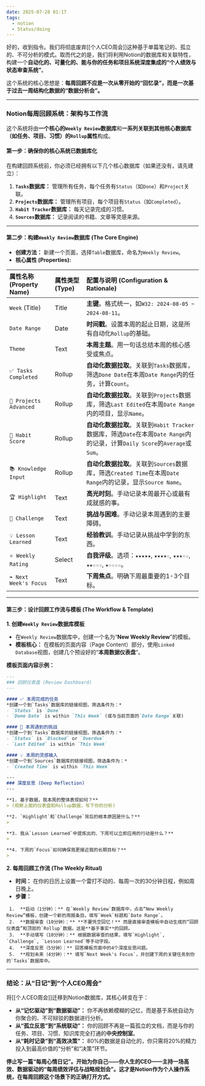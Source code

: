 ```yaml
---
date: 2025-07-28 01:17
tags:
  - notion
  - Status/doing
---
```


好的，收到指令。我们将彻底废弃[[个人CEO周会]]这种基于单篇笔记的、孤立的、不可分析的模式。取而代之的是，我们将利用Notion的数据库和关联特性，构建一个**自动化的、可量化的、能与你的任务和项目系统深度集成的“个人绩效与状态审查系统”**。

这个系统的核心思想是：**每周回顾不应是一次从零开始的“回忆录”，而是一次基于过去一周结构化数据的“数据分析会”。**

---

### **Notion每周回顾系统：架构与工作流**

这个系统将由**一个核心的`Weekly Review`数据库**和**一系列关联到其他核心数据库（如任务、项目、习惯）的`Rollup`属性**构成。

#### **第一步：确保你的核心系统已数据库化**

在构建回顾系统前，你必须已经拥有以下几个核心数据库（如果还没有，请先建立）：

1. **`Tasks`数据库：** 管理所有任务，每个任务有`Status`（如`Done`）和`Project`关联。
2. **`Projects`数据库：** 管理所有项目，每个项目有`Status`（如`Completed`）。
3. **`Habit Tracker`数据库：** 每天记录完成的习惯。
4. **`Sources`数据库：** 记录阅读的书籍、文章等灵感来源。

---

#### **第二步：构建`Weekly Review`数据库 (The Core Engine)**

- **创建方法：** 新建一个页面，选择`Table`数据库，命名为`Weekly Review`。
- **核心属性 (Properties):**

| 属性名称 (Property Name)   | 属性类型 (Type) | 配置与说明 (Configuration & Rationale)                                                              |
| :--------------------- | :---------- | :--------------------------------------------------------------------------------------------- |
| `Week` (Title)         | Title       | **主键**。格式统一，如`W32: 2024-08-05 ~ 2024-08-11`。                                                   |
| `Date Range`           | Date        | **时间戳**。设置本周的起止日期，这是所有自动化`Rollup`的基础。                                                          |
| `Theme`                | Text        | **本周主题**。用一句话总结本周的核心感受或焦点。                                                                     |
| `✅ Tasks Completed`    | Rollup      | **自动化数据拉取**。关联到`Tasks`数据库，筛选`Done Date`在本周`Date Range`内的任务，计算`Count`。                          |
| `🚀 Projects Advanced` | Rollup      | **自动化数据拉取**。关联到`Projects`数据库，筛选`Last Edited`在本周`Date Range`内的项目，显示`Name`。                      |
| `💪 Habit Score`       | Rollup      | **自动化数据拉取**。关联到`Habit Tracker`数据库，筛选`Date`在本周`Date Range`内的记录，计算`Daily Score`的`Average`或`Sum`。 |
| `📚 Knowledge Input`   | Rollup      | **自动化数据拉取**。关联到`Sources`数据库，筛选`Created Time`在本周`Date Range`内的记录，显示`Source Name`。               |
| `🏆 Highlight`         | Text        | **高光时刻**。手动记录本周最开心或最有成就感的事。                                                                    |
| `🧗 Challenge`         | Text        | **挑战与困难**。手动记录本周遇到的主要障碍。                                                                       |
| `💡 Lesson Learned`    | Text        | **经验教训**。手动记录从挑战中学到的东西。                                                                        |
| `⭐ Weekly Rating`      | Select      | **自我评级**。选项：`★★★★★`, `★★★★☆`, `★★★☆☆`, `★★☆☆☆`, `★☆☆☆☆`。                                       |
| `➡️ Next Week's Focus` | Text        | **下周焦点**。明确下周最重要的1-3个目标。                                                                       |

---

#### **第三步：设计回顾工作流与模板 (The Workflow & Template)**

**1. 创建`Weekly Review`数据库模板**

- 在`Weekly Review`数据库中，创建一个名为“**New Weekly Review**”的模板。
- **模板核心：** 在模板的页面内容（Page Content）部分，使用`Linked Database`视图，创建几个预设好的“**本周数据仪表盘**”。

**模板页面内容示例：**

```markdown
---
### 回顾仪表盘 (Review Dashboard)
---

#### ✅ 本周完成的任务
*创建一个到`Tasks`数据库的链接视图，筛选条件为：*
- `Status` is `Done`
- `Done Date` is within `This Week` (或与当前页面的`Date Range`关联)

#### 🚧 本周遇到的挑战
*创建一个到`Tasks`数据库的链接视图，筛选条件为：*
- `Status` is `Blocked` or `Overdue`
- `Last Edited` is within `This Week`

#### 💡 本周的灵感输入
*创建一个到`Sources`数据库的链接视图，筛选条件为：*
- `Created Time` is within `This Week`

---
### 深度反思 (Deep Reflection)
---

**1. 基于数据，我本周的整体表现如何？**
> (观察上面的仪表盘和Rollup数据，写下你的分析)

**2. `Highlight`和`Challenge`背后的根本原因是什么？**
> 

**3. 我从`Lesson Learned`中提炼出的、下周可以立即应用的行动是什么？**
> 

**4. 下周的`Focus`如何确保我更接近我的长期目标？**
> 
```

**2. 每周回顾工作流 (The Weekly Ritual)**

- **时间：** 在你的日历上设置一个雷打不动的、每周一次的30分钟日程，例如周日晚上。
- **步骤：**

```
 1.  **启动（1分钟）：** 在`Weekly Review`数据库中，点击“New Weekly Review”模板，创建一个新的周报条目。填写`Week`标题和`Date Range`。
 2.  **数据审查（10分钟）：** **不要凭空回忆！** 而是直接审查模板中自动生成的“回顾仪表盘”和顶部的`Rollup`数据。这是**基于事实**的回顾。
 3.  **手动填写（10分钟）：** 根据数据审查的结果，填写`Highlight`, `Challenge`, `Lesson Learned`等手动字段。
 4.  **深度反思（5分钟）：** 回答模板页面中的4个深度反思问题。
 5.  **规划未来（4分钟）：** 填写`Next Week's Focus`，并创建下周的关键任务到你的`Tasks`数据库中。
```

---

### **结论：从“日记”到“个人CEO周会”**

将[[个人CEO周会]]迁移到Notion数据库，其核心转变在于：

- **从“记忆驱动”到“数据驱动”：** 你不再依赖模糊的记忆，而是基于系统自动为你聚合的、不可辩驳的数据进行分析。
- **从“孤立反思”到“系统联动”：** 你的回顾不再是一篇孤立的文档，而是与你的任务、项目、习惯、知识库完全打通的**中央控制室**。
- **从“耗时记录”到“高效决策”：** 80%的数据是自动化的，你只需将20%的精力投入到最高价值的“分析”和“决策”环节。

**停止写一篇“每周心情日记”。开始为你自己——你人生的CEO——主持一场高效、数据驱动的“每周绩效评估与战略规划会”。这才是Notion作为个人操作系统，在每周回顾这个场景下的正确打开方式。**
